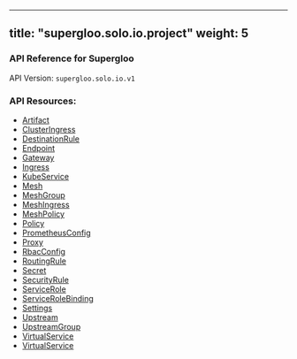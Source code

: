 
---
title: "supergloo.solo.io.project"
weight: 5
---

<!-- Code generated by solo-kit. DO NOT EDIT. -->



### API Reference for Supergloo

API Version: `supergloo.solo.io.v1`



### API Resources:
- [Artifact](../github.com/solo-io/gloo/projects/gloo/api/v1/artifact.proto.sk#artifact)
- [ClusterIngress](../github.com/solo-io/gloo/projects/clusteringress/api/v1/cluster_ingress.proto.sk#clusteringress)
- [DestinationRule](../github.com/solo-io/supergloo/api/external/istio/networking/v1alpha3/destination_rule.proto.sk#destinationrule)
- [Endpoint](../github.com/solo-io/gloo/projects/gloo/api/v1/endpoint.proto.sk#endpoint)
- [Gateway](../github.com/solo-io/gloo/projects/gateway/api/v1/gateway.proto.sk#gateway)
- [Ingress](../github.com/solo-io/gloo/projects/ingress/api/v1/ingress.proto.sk#ingress)
- [KubeService](../github.com/solo-io/gloo/projects/ingress/api/v1/service.proto.sk#kubeservice)
- [Mesh](../github.com/solo-io/supergloo/api/v1/mesh.proto.sk#mesh)
- [MeshGroup](../github.com/solo-io/supergloo/api/v1/mesh.proto.sk#meshgroup)
- [MeshIngress](../github.com/solo-io/supergloo/api/v1/ingress.proto.sk#meshingress)
- [MeshPolicy](../github.com/solo-io/supergloo/api/external/istio/authorization/v1alpha1/policy.proto.sk#meshpolicy)
- [Policy](../github.com/solo-io/supergloo/api/external/istio/authorization/v1alpha1/policy.proto.sk#policy)
- [PrometheusConfig](../github.com/solo-io/supergloo/api/external/prometheus/v1/config.proto.sk#prometheusconfig)
- [Proxy](../github.com/solo-io/gloo/projects/gloo/api/v1/proxy.proto.sk#proxy)
- [RbacConfig](../github.com/solo-io/supergloo/api/external/istio/rbac/v1alpha1/rbac.proto.sk#rbacconfig)
- [RoutingRule](../github.com/solo-io/supergloo/api/v1/routing.proto.sk#routingrule)
- [Secret](../github.com/solo-io/gloo/projects/gloo/api/v1/secret.proto.sk#secret)
- [SecurityRule](../github.com/solo-io/supergloo/api/v1/security.proto.sk#securityrule)
- [ServiceRole](../github.com/solo-io/supergloo/api/external/istio/rbac/v1alpha1/rbac.proto.sk#servicerole)
- [ServiceRoleBinding](../github.com/solo-io/supergloo/api/external/istio/rbac/v1alpha1/rbac.proto.sk#servicerolebinding)
- [Settings](../github.com/solo-io/gloo/projects/gloo/api/v1/settings.proto.sk#settings)
- [Upstream](../github.com/solo-io/gloo/projects/gloo/api/v1/upstream.proto.sk#upstream)
- [UpstreamGroup](../github.com/solo-io/gloo/projects/gloo/api/v1/proxy.proto.sk#upstreamgroup)
- [VirtualService](../github.com/solo-io/gloo/projects/gateway/api/v1/virtual_service.proto.sk#virtualservice)
- [VirtualService](../github.com/solo-io/supergloo/api/external/istio/networking/v1alpha3/virtual_service.proto.sk#virtualservice)

<!-- Start of HubSpot Embed Code -->
<script type="text/javascript" id="hs-script-loader" async defer src="//js.hs-scripts.com/5130874.js"></script>
<!-- End of HubSpot Embed Code -->
